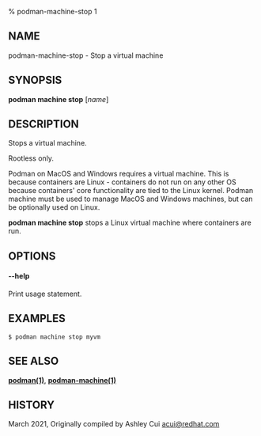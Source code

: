 % podman-machine-stop 1

## NAME

podman\-machine\-stop - Stop a virtual machine

## SYNOPSIS

**podman machine stop** [*name*]

## DESCRIPTION

Stops a virtual machine.

Rootless only.

Podman on MacOS and Windows requires a virtual machine. This is because containers are Linux -
containers do not run on any other OS because containers' core functionality are
tied to the Linux kernel. Podman machine must be used to manage MacOS and Windows machines,
but can be optionally used on Linux.

**podman machine stop** stops a Linux virtual machine where containers are run.

## OPTIONS

#### **--help**

Print usage statement.

## EXAMPLES

```
$ podman machine stop myvm
```

## SEE ALSO

**[podman(1)](commands/podman.md)**, **[podman-machine(1)](commands/podman-machine.md)**

## HISTORY

March 2021, Originally compiled by Ashley Cui <acui@redhat.com>
